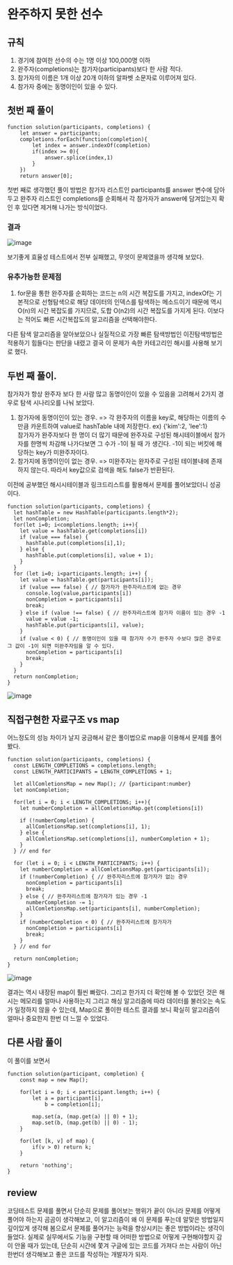 # 완주하지 못한 선수
## 규칙
1. 경기에 참여한 선수의 수는 1명 이상 100,000명 이하
2. 완주자(completions)는 참가자(participants)보다 한 사람 적다.
3. 참가자의 이름은 1개 이상 20개 이하의 알파벳 소문자로 이루어져 있다.
4. 참가자 중에는 동명이인이 있을 수 있다.
## 첫번 째 풀이
```
function solution(participants, completions) {
    let answer = participants;
    completions.forEach(function(completion){
        let index = answer.indexOf(completion)
        if(index >= 0){
            answer.splice(index,1)
        }
    })
    return answer[0];
```
첫번 째로 생각했던 풀이 방법은 참가자 리스트인 participants를 answer 변수에 담아두고
완주자 리스트인 completions를 순회해서 각 참가자가 answer에 담겨있는지 확인 후 있다면 제거해 나가는 방식이었다.
### 결과

![image](https://user-images.githubusercontent.com/39623897/103251190-0b2ad300-49bb-11eb-81ea-e1e85c77325c.png)

보기좋게 효율성 테스트에서 전부 실패했고, 무엇이 문제였을까 생각해 보았다.

### 유추가능한 문제점
1. for문을 통한 완주자를 순회하는 코드는 n의 시간 복잡도를 가지고, indexOf는 기본적으로 선형탐색으로 해당 데이터의 인덱스를 탐색하는 메소드이기 때문에 역시 O(n)의 시간 복잡도를 가지므로, 도합 O(n2)의 시간 복잡도를 가지게 된다. 이보다는 적어도 빠른 시간복잡도의 알고리즘을 선택해야한다.

다른 탐색 알고리즘을 알아보았으나 실질적으로 가장 빠른 탐색방법인 이진탐색방법은 적용하기 힘들다는 판단을 내렸고
결국 이 문제가 속한 카테고리인 해시를 사용해 보기로 했다.

## 두번 째 풀이.
참가자가 항상 완주자 보다 한 사람 많고 동명이인이 있을 수 있음을 고려해서 2가지 경우로 탐색 시나리오를 나눠 보았다.
1. 참가자에 동명이인이 있는 경우. => 각 완주자의 이름을 key로, 해당하는 이름의 수 만큼 카운트하여 value로 hashTable 내에 저장한다. ex) {'kim':2, 'lee':1}  
참가자가 완주자보다 한 명이 더 많기 때문에 완주자로 구성된 해시테이블에서 참가자를 한명씩 차감해 나가다보면 그 수가 -1이 될 때 가 생긴다. -1이 되는 버킷에 해당하는 key가 미완주자이다.
2. 참가지에 동명이인이 없는 경우. => 미완주자는 완자주로 구성된 테이블내에 존재하지 않는다. 따라서 key값으로 검색을 해도 false가 반환된다.

이전에 공부했던 해시시테이블과 링크드리스트를 활용해서 문제를 풀어보았더니 성공이다.
```
function solution(participants, completions) {
  let hashTable = new HashTable(participants.length*2);
  let nonCompletion;
  for(let i=0; i<completions.length; i++){
    let value = hashTable.get(completions[i])
    if (value === false) {
      hashTable.put(completions[i],1);
    } else {
      hashTable.put(completions[i], value + 1);
    }
  }
  for (let i=0; i<participants.length; i++) {
    let value = hashTable.get(participants[i]);
    if (value === false) { // 참가자가 완주자리스트에 없는 경우
      console.log(value,participants[i])
      nonCompletion = participants[i]
      break;
    } else if (value !== false) { // 완주자리스트에 참가자 이름이 있는 경우 -1
      value = value -1;
      hashTable.put(participants[i], value);
    }
    if (value < 0) { // 동명이인이 있을 때 참가자 수가 완주자 수보다 많은 경우로 그 값이 -1이 되면 미완주자임을 알 수 있다.
      nonCompletion = participants[i]
      break;
    }
  }
  return nonCompletion;
}
```
![image](https://user-images.githubusercontent.com/39623897/105037773-d97cc780-5aa1-11eb-85ea-e3db5597bfc7.png)

## 직접구현한 자료구조 vs map
어느정도의 성능 차이가 날지 궁금해서 같은 풀이법으로 map을 이용해서 문제를 풀어봤다.
```
function solution(participants, completions) {
  const LENGTH_COMPLETIONS = completions.length;
  const LENGTH_PARTICIPANTS = LENGTH_COMPLETIONS + 1;
    
  let allComletionsMap = new Map(); // {participant:number}
  let nonCompletion;
    
  for(let i = 0; i < LENGTH_COMPLETIONS; i++){
    let numberCompletion = allComletionsMap.get(completions[i])
    
    if (!numberCompletion) {
      allComletionsMap.set(completions[i], 1);
    } else {
      allComletionsMap.set(completions[i], numberCompletion + 1);
    }
  } // end for
    
  for (let i = 0; i < LENGTH_PARTICIPANTS; i++) {
    let numberCompletion = allComletionsMap.get(participants[i]);
    if (!numberCompletion) { // 완주자리스트에 참가자가 없는 경우
      nonCompletion = participants[i]
      break;
    } else { // 완주자리스트에 참가자가 있는 경우 -1
      numberCompletion -= 1;
      allComletionsMap.set(participants[i], numberCompletion);
    }
    if (numberCompletion < 0) { // 완주자리스트에 참가자가 
      nonCompletion = participants[i]
      break;
    }
  } // end for
  
  return nonCompletion;
}
```
![image](https://user-images.githubusercontent.com/39623897/105038636-ecdc6280-5aa2-11eb-88cb-52d62b4399a3.png)

결과는 역시 내장된 map이 훨씬 빠랐다. 그리고 한가지 더 확인해 볼 수 있었던 것은 해시는 메모리를 얼마나 사용하는지 그리고 해싱 알고리즘에 따라 데이터를 불러오는 속도가 일정하지 않을 수 있는데, Map으로 풀이한 테스트 결과를 보니 확실히 알고리즘이 얼마나 중요한지 한번 더 느낄 수 있었다.

## 다른 사람 풀이
이 풀이를 보면서
```
function solution(participant, completion) {
    const map = new Map();

    for(let i = 0; i < participant.length; i++) {
        let a = participant[i], 
            b = completion[i];

        map.set(a, (map.get(a) || 0) + 1);
        map.set(b, (map.get(b) || 0) - 1);
    }

    for(let [k, v] of map) {
        if(v > 0) return k;
    }

    return 'nothing';
}
```

## review
코딩테스트 문제를 풀면서 단순히 문제를 풀어보는 행위가 끝이 아니라 문제를 어떻게 풀어야 하는지 곰곰이 생각해보고, 이 알고리즘이 왜 이 문제를 푸는데 알맞은 방법일지 깊이있게 생각해 봄으로서 문제를 풀어가는 능력을 향상시키는 좋은 방법이라는 생각이 들었다. 실제로 실무에서도 기능을 구현할 때 어떠한 방법으로 어떻게 구현해야할지 감이 안올 때가 있는데, 단순히 시간에 쫓겨 구글에 있는 코드를 가져다 쓰는 사람이 아닌 한번더 생각해보고 좋은 코드를 작성하는 개발자가 되자.
